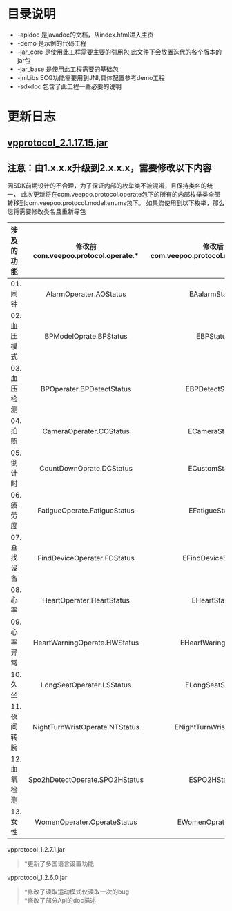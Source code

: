 ﻿# 目录说明  

  * -apidoc      是javadoc的文档，从index.html进入主页  
  * -demo        是示例的代码工程  
  * -jar_core    是使用此工程需要主要的引用包,此文件下会放置迭代的各个版本的jar包  
  * -jar_base    是使用此工程需要的基础包    
  * -jniLibs     ECG功能需要用到JNI,具体配置参考demo工程
  * -sdkdoc      包含了此工程一些必要的说明  

# 更新日志
## [vpprotocol_2.1.17.15.jar](https://github.com/HBandSDK/Android_Ble_SDK/blob/master/android_sdk_source/jar_core) 



## 注意：由1.x.x.x升级到2.x.x.x，需要修改以下内容


因SDK前期设计的不合理，为了保证内部的枚举类不被混淆，且保持类名的统一，
此次更新将在com.veepoo.protocol.operate包下的所有的内部枚举类全部转移到com.veepoo.protocol.model.enums包下。
如果您使用到以下枚举，那么您将需要修改类名且重新导包


| 涉及的功能| 修改前<br>com.veepoo.protocol.operate.*| 修改后<br>com.veepoo.protocol.model.enums.* |
| :------| :------:  | :------: |
| 01.闹钟 | AlarmOperater.AOStatus | EAalarmStatus |
| 02.血压模式 | BPModelOprate.BPStatus | EBPStatus |
| 03.血压检测 | BPOperater.BPDetectStatus| EBPDetectStatus |
| 04.拍照 | CameraOperater.COStatus | ECameraStatus |
| 05.倒计时 | CountDownOprate.DCStatus | ECustomStatus |
| 06.疲劳度 | FatigueOperate.FatigueStatus | EFatigueStatus |
| 07.查找设备 | FindDeviceOperater.FDStatus | EFindDeviceStatus |
| 08.心率 | HeartOperater.HeartStatus| EHeartStatus |
| 09.心率异常 | HeartWarningOperate.HWStatus | EHeartWaringStatus |
| 10.久坐 | LongSeatOperater.LSStatus| ELongSeatStatus |
| 11.夜间转腕 | NightTurnWristOperate.NTStatus | ENightTurnWristeStatus |
| 12.血氧检测 | Spo2hDetectOperate.SPO2HStatus | ESPO2HStatus |
| 13.女性 | WomenOperater.OperateStatus  | EWomenOprateStatus |

vpprotocol_1.2.7.1.jar
>*更新了多国语言设置功能  


vpprotocol_1.2.6.0.jar
>*修改了读取运动模式仅读取一次的bug  
>*修改了部分Api的doc描述  
